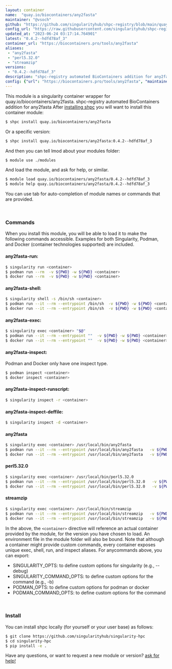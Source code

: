 ```yaml
---
layout: container
name:  "quay.io/biocontainers/any2fasta"
maintainer: "@vsoch"
github: "https://github.com/singularityhub/shpc-registry/blob/main/quay.io/biocontainers/any2fasta/container.yaml"
config_url: "https://raw.githubusercontent.com/singularityhub/shpc-registry/main/quay.io/biocontainers/any2fasta/container.yaml"
updated_at: "2023-06-24 03:17:14.764901"
latest: "0.4.2--hdfd78af_3"
container_url: "https://biocontainers.pro/tools/any2fasta"
aliases:
 - "any2fasta"
 - "perl5.32.0"
 - "streamzip"
versions:
 - "0.4.2--hdfd78af_3"
description: "shpc-registry automated BioContainers addition for any2fasta"
config: {"url": "https://biocontainers.pro/tools/any2fasta", "maintainer": "@vsoch", "description": "shpc-registry automated BioContainers addition for any2fasta", "latest": {"0.4.2--hdfd78af_3": "sha256:c12232efc334f451077b6c3f968d0b8e6519ebd8a53dbfb83bd8a109adf24b1c"}, "tags": {"0.4.2--hdfd78af_3": "sha256:c12232efc334f451077b6c3f968d0b8e6519ebd8a53dbfb83bd8a109adf24b1c"}, "docker": "quay.io/biocontainers/any2fasta", "aliases": {"any2fasta": "/usr/local/bin/any2fasta", "perl5.32.0": "/usr/local/bin/perl5.32.0", "streamzip": "/usr/local/bin/streamzip"}}
---
```


This module is a singularity container wrapper for quay.io/biocontainers/any2fasta.
shpc-registry automated BioContainers addition for any2fasta
After [installing shpc](#install) you will want to install this container module:


```bash
$ shpc install quay.io/biocontainers/any2fasta
```

Or a specific version:

```bash
$ shpc install quay.io/biocontainers/any2fasta:0.4.2--hdfd78af_3
```

And then you can tell lmod about your modules folder:

```bash
$ module use ./modules
```

And load the module, and ask for help, or similar.

```bash
$ module load quay.io/biocontainers/any2fasta/0.4.2--hdfd78af_3
$ module help quay.io/biocontainers/any2fasta/0.4.2--hdfd78af_3
```

You can use tab for auto-completion of module names or commands that are provided.

<br>

### Commands

When you install this module, you will be able to load it to make the following commands accessible.
Examples for both Singularity, Podman, and Docker (container technologies supported) are included.

#### any2fasta-run:

```bash
$ singularity run <container>
$ podman run --rm  -v ${PWD} -w ${PWD} <container>
$ docker run --rm  -v ${PWD} -w ${PWD} <container>
```

#### any2fasta-shell:

```bash
$ singularity shell -s /bin/sh <container>
$ podman run --it --rm --entrypoint /bin/sh  -v ${PWD} -w ${PWD} <container>
$ docker run --it --rm --entrypoint /bin/sh  -v ${PWD} -w ${PWD} <container>
```

#### any2fasta-exec:

```bash
$ singularity exec <container> "$@"
$ podman run --it --rm --entrypoint ""  -v ${PWD} -w ${PWD} <container> "$@"
$ docker run --it --rm --entrypoint ""  -v ${PWD} -w ${PWD} <container> "$@"
```

#### any2fasta-inspect:

Podman and Docker only have one inspect type.

```bash
$ podman inspect <container>
$ docker inspect <container>
```

#### any2fasta-inspect-runscript:

```bash
$ singularity inspect -r <container>
```

#### any2fasta-inspect-deffile:

```bash
$ singularity inspect -d <container>
```


#### any2fasta

```bash
$ singularity exec <container> /usr/local/bin/any2fasta
$ podman run --it --rm --entrypoint /usr/local/bin/any2fasta   -v ${PWD} -w ${PWD} <container> -c " $@"
$ docker run --it --rm --entrypoint /usr/local/bin/any2fasta   -v ${PWD} -w ${PWD} <container> -c " $@"
```


#### perl5.32.0

```bash
$ singularity exec <container> /usr/local/bin/perl5.32.0
$ podman run --it --rm --entrypoint /usr/local/bin/perl5.32.0   -v ${PWD} -w ${PWD} <container> -c " $@"
$ docker run --it --rm --entrypoint /usr/local/bin/perl5.32.0   -v ${PWD} -w ${PWD} <container> -c " $@"
```


#### streamzip

```bash
$ singularity exec <container> /usr/local/bin/streamzip
$ podman run --it --rm --entrypoint /usr/local/bin/streamzip   -v ${PWD} -w ${PWD} <container> -c " $@"
$ docker run --it --rm --entrypoint /usr/local/bin/streamzip   -v ${PWD} -w ${PWD} <container> -c " $@"
```



In the above, the `<container>` directive will reference an actual container provided
by the module, for the version you have chosen to load. An environment file in the
module folder will also be bound. Note that although a container
might provide custom commands, every container exposes unique exec, shell, run, and
inspect aliases. For anycommands above, you can export:

 - SINGULARITY_OPTS: to define custom options for singularity (e.g., --debug)
 - SINGULARITY_COMMAND_OPTS: to define custom options for the command (e.g., -b)
 - PODMAN_OPTS: to define custom options for podman or docker
 - PODMAN_COMMAND_OPTS: to define custom options for the command

<br>

### Install

You can install shpc locally (for yourself or your user base) as follows:

```bash
$ git clone https://github.com/singularityhub/singularity-hpc
$ cd singularity-hpc
$ pip install -e .
```

Have any questions, or want to request a new module or version? [ask for help!](https://github.com/singularityhub/singularity-hpc/issues)